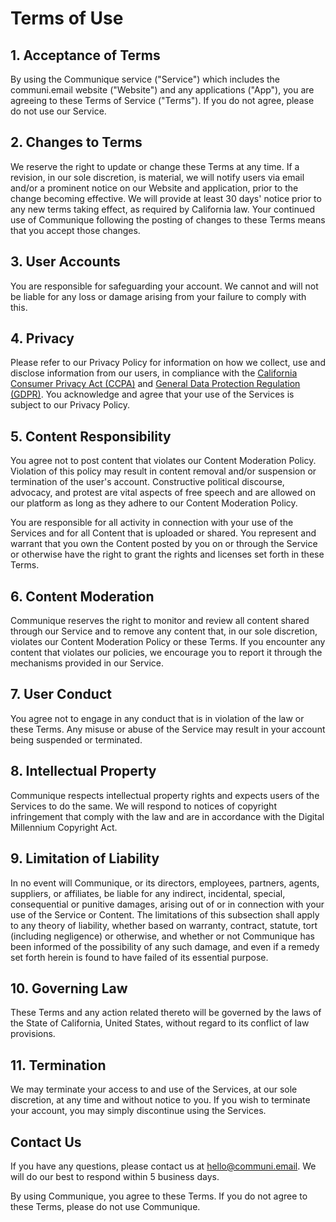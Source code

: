 # Terms of Use

## 1. Acceptance of Terms

By using the Communique service ("Service") which includes the communi.email website ("Website") and any applications ("App"), you are agreeing to these Terms of Service ("Terms"). If you do not agree, please do not use our Service.

## 2. Changes to Terms

We reserve the right to update or change these Terms at any time. If a revision, in our sole discretion, is material, we will notify users via email and/or a prominent notice on our Website and application, prior to the change becoming effective. We will provide at least 30 days' notice prior to any new terms taking effect, as required by California law. Your continued use of Communique following the posting of changes to these Terms means that you accept those changes.

## 3. User Accounts

You are responsible for safeguarding your account. We cannot and will not be liable for any loss or damage arising from your failure to comply with this.

## 4. Privacy

Please refer to our Privacy Policy for information on how we collect, use and disclose information from our users, in compliance with the [California Consumer Privacy Act (CCPA)](https://oag.ca.gov/privacy/ccpa) and [General Data Protection Regulation (GDPR)](https://gdpr.eu/what-is-gdpr/). You acknowledge and agree that your use of the Services is subject to our Privacy Policy.

## 5. Content Responsibility

You agree not to post content that violates our Content Moderation Policy. Violation of this policy may result in content removal and/or suspension or termination of the user's account. Constructive political discourse, advocacy, and protest are vital aspects of free speech and are allowed on our platform as long as they adhere to our Content Moderation Policy.

You are responsible for all activity in connection with your use of the Services and for all Content that is uploaded or shared. You represent and warrant that you own the Content posted by you on or through the Service or otherwise have the right to grant the rights and licenses set forth in these Terms.

## 6. Content Moderation

Communique reserves the right to monitor and review all content shared through our Service and to remove any content that, in our sole discretion, violates our Content Moderation Policy or these Terms. If you encounter any content that violates our policies, we encourage you to report it through the mechanisms provided in our Service.

## 7. User Conduct

You agree not to engage in any conduct that is in violation of the law or these Terms. Any misuse or abuse of the Service may result in your account being suspended or terminated.

## 8. Intellectual Property

Communique respects intellectual property rights and expects users of the Services to do the same. We will respond to notices of copyright infringement that comply with the law and are in accordance with the Digital Millennium Copyright Act.

## 9. Limitation of Liability

In no event will Communique, or its directors, employees, partners, agents, suppliers, or affiliates, be liable for any indirect, incidental, special, consequential or punitive damages, arising out of or in connection with your use of the Service or Content. The limitations of this subsection shall apply to any theory of liability, whether based on warranty, contract, statute, tort (including negligence) or otherwise, and whether or not Communique has been informed of the possibility of any such damage, and even if a remedy set forth herein is found to have failed of its essential purpose.

## 10. Governing Law

These Terms and any action related thereto will be governed by the laws of the State of California, United States, without regard to its conflict of law provisions.

## 11. Termination

We may terminate your access to and use of the Services, at our sole discretion, at any time and without notice to you. If you wish to terminate your account, you may simply discontinue using the Services.

## Contact Us

If you have any questions, please contact us at [hello@communi.email](mailto:hello@communi.email). We will do our best to respond within 5 business days.

By using Communique, you agree to these Terms. If you do not agree to these Terms, please do not use Communique.
